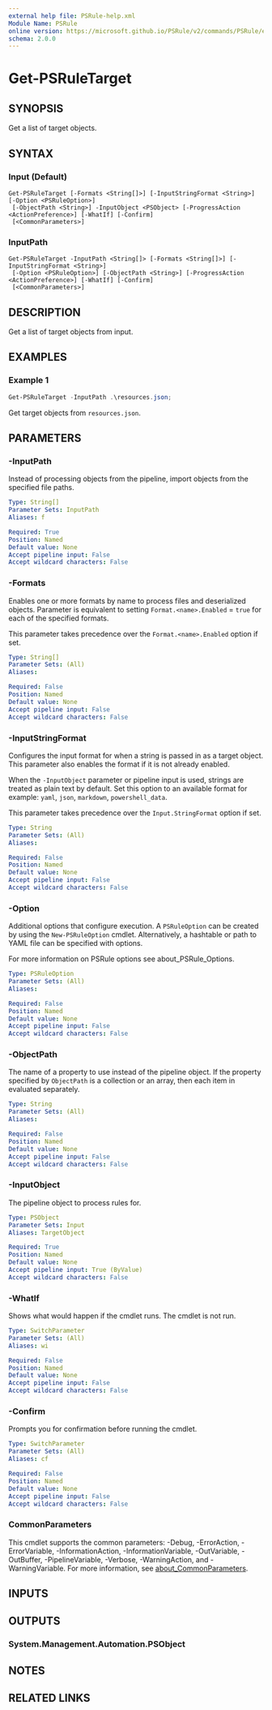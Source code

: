 ```yaml
---
external help file: PSRule-help.xml
Module Name: PSRule
online version: https://microsoft.github.io/PSRule/v2/commands/PSRule/en-US/Get-PSRuleTarget/
schema: 2.0.0
---
```


# Get-PSRuleTarget

## SYNOPSIS

Get a list of target objects.

## SYNTAX

### Input (Default)

```text
Get-PSRuleTarget [-Formats <String[]>] [-InputStringFormat <String>] [-Option <PSRuleOption>]
 [-ObjectPath <String>] -InputObject <PSObject> [-ProgressAction <ActionPreference>] [-WhatIf] [-Confirm]
 [<CommonParameters>]
```

### InputPath

```text
Get-PSRuleTarget -InputPath <String[]> [-Formats <String[]>] [-InputStringFormat <String>]
 [-Option <PSRuleOption>] [-ObjectPath <String>] [-ProgressAction <ActionPreference>] [-WhatIf] [-Confirm]
 [<CommonParameters>]
```

## DESCRIPTION

Get a list of target objects from input.

## EXAMPLES

### Example 1

```powershell
Get-PSRuleTarget -InputPath .\resources.json;
```

Get target objects from `resources.json`.

## PARAMETERS

### -InputPath

Instead of processing objects from the pipeline, import objects from the specified file paths.

```yaml
Type: String[]
Parameter Sets: InputPath
Aliases: f

Required: True
Position: Named
Default value: None
Accept pipeline input: False
Accept wildcard characters: False
```

### -Formats

Enables one or more formats by name to process files and deserialized objects.
Parameter is equivalent to setting `Format.<name>.Enabled` = `true` for each of the specified formats.

This parameter takes precedence over the `Format.<name>.Enabled` option if set.

```yaml
Type: String[]
Parameter Sets: (All)
Aliases:

Required: False
Position: Named
Default value: None
Accept pipeline input: False
Accept wildcard characters: False
```

### -InputStringFormat

Configures the input format for when a string is passed in as a target object.
This parameter also enables the format if it is not already enabled.

When the `-InputObject` parameter or pipeline input is used, strings are treated as plain text by default.
Set this option to an available format for example: `yaml`, `json`, `markdown`, `powershell_data`.

This parameter takes precedence over the `Input.StringFormat` option if set.

```yaml
Type: String
Parameter Sets: (All)
Aliases:

Required: False
Position: Named
Default value: None
Accept pipeline input: False
Accept wildcard characters: False
```

### -Option

Additional options that configure execution.
A `PSRuleOption` can be created by using the `New-PSRuleOption` cmdlet.
Alternatively, a hashtable or path to YAML file can be specified with options.

For more information on PSRule options see about_PSRule_Options.

```yaml
Type: PSRuleOption
Parameter Sets: (All)
Aliases:

Required: False
Position: Named
Default value: None
Accept pipeline input: False
Accept wildcard characters: False
```

### -ObjectPath

The name of a property to use instead of the pipeline object.
If the property specified by `ObjectPath` is a collection or an array, then each item in evaluated separately.

```yaml
Type: String
Parameter Sets: (All)
Aliases:

Required: False
Position: Named
Default value: None
Accept pipeline input: False
Accept wildcard characters: False
```

### -InputObject

The pipeline object to process rules for.

```yaml
Type: PSObject
Parameter Sets: Input
Aliases: TargetObject

Required: True
Position: Named
Default value: None
Accept pipeline input: True (ByValue)
Accept wildcard characters: False
```

### -WhatIf

Shows what would happen if the cmdlet runs.
The cmdlet is not run.

```yaml
Type: SwitchParameter
Parameter Sets: (All)
Aliases: wi

Required: False
Position: Named
Default value: None
Accept pipeline input: False
Accept wildcard characters: False
```

### -Confirm

Prompts you for confirmation before running the cmdlet.

```yaml
Type: SwitchParameter
Parameter Sets: (All)
Aliases: cf

Required: False
Position: Named
Default value: None
Accept pipeline input: False
Accept wildcard characters: False
```

### CommonParameters

This cmdlet supports the common parameters: -Debug, -ErrorAction, -ErrorVariable, -InformationAction, -InformationVariable, -OutVariable, -OutBuffer, -PipelineVariable, -Verbose, -WarningAction, and -WarningVariable. For more information, see [about_CommonParameters](https://go.microsoft.com/fwlink/?LinkID=113216).

## INPUTS

## OUTPUTS

### System.Management.Automation.PSObject

## NOTES

## RELATED LINKS
